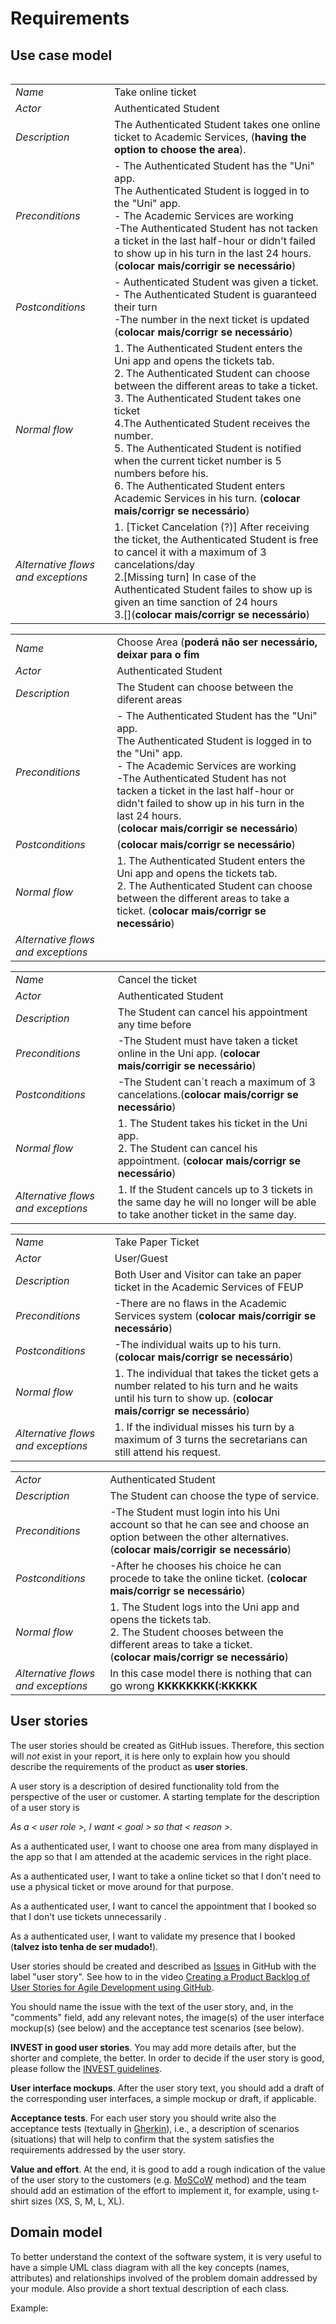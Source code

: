 # Requirements

## Use case model 

 <p align="center" justify="center">
  <img src=""/>
</p>



|||
| --- | --- |
| *Name* | Take online ticket |
| *Actor* | Authenticated Student | 
| *Description* |The Authenticated Student takes one online ticket to Academic Services, (**having the option to choose the area**). |
| *Preconditions* | - The Authenticated Student has the "Uni" app. <br> The Authenticated Student is logged in to the "Uni" app. <br> - The Academic Services are working <br> -The Authenticated Student has not tacken a ticket in the last half-hour or didn't failed to show up in his turn in the last 24 hours. <br> (**colocar mais/corrigir se necessário**) |
| *Postconditions* | - Authenticated Student was given a ticket. <br> - The Authenticated Student is guaranteed their turn <br> -The number in the next ticket is updated (**colocar mais/corrigr se necessário**) | 
| *Normal flow* | 1. The Authenticated Student enters the Uni app and opens the tickets tab. <br> 2. The Authenticated Student can choose between the different areas to take a ticket. <br> 3. The Authenticated Student takes one ticket <br> 4.The Authenticated Student receives the number. <br> 5. The Authenticated Student is notified when the current ticket number is 5 numbers before his. <br> 6. The Authenticated Student enters Academic Services in his turn. (**colocar mais/corrigr se necessário**)|
| *Alternative flows and exceptions* | 1. [Ticket Cancelation (?)] After receiving the ticket, the Authenticated Student is free to cancel it with a maximum of 3 cancelations/day <br> 2.[Missing turn] In case of the Authenticated Student failes to show up is given an time sanction of 24 hours <br> 3.[](**colocar mais/corrigr se necessário**)<br>|

|||
| --- | --- |
| *Name* | Choose Area (**poderá não ser necessário, deixar para o fim**|
| *Actor* | Authenticated Student | 
| *Description* | The Student can choose between the diferent areas|
| *Preconditions* |- The Authenticated Student has the "Uni" app. <br> The Authenticated Student is logged in to the "Uni" app. <br> - The Academic Services are working <br> -The Authenticated Student has not tacken a ticket in the last half-hour or didn't failed to show up in his turn in the last 24 hours. <br> (**colocar mais/corrigir se necessário**)|
| *Postconditions* |  (**colocar mais/corrigr se necessário**) | 
| *Normal flow* | 1. The Authenticated Student enters the Uni app and opens the tickets tab. <br> 2. The Authenticated Student can choose between the different areas to take a ticket. (**colocar mais/corrigr se necessário**)|
| *Alternative flows and exceptions* ||

|||
| --- | --- |
| *Name* |Cancel the ticket|
| *Actor* |Authenticated Student | 
| *Description* | The Student can cancel his appointment any time before |
| *Preconditions* | -The Student must have taken a ticket online in the Uni app. (**colocar mais/corrigir se necessário**) |
| *Postconditions* |  -The Student can´t reach a maximum of 3 cancelations.(**colocar mais/corrigr se necessário**) | 
| *Normal flow* | 1. The Student takes his ticket in the Uni app. <br> 2. The Student can cancel his appointment.  (**colocar mais/corrigr se necessário**)|
| *Alternative flows and exceptions* | 1. If the Student cancels up to 3 tickets in the same day he will no longer will be able to take another ticket in the same day. |

|||
| --- | --- |
| *Name* | Take Paper Ticket |
| *Actor* | User/Guest | 
| *Description* | Both User and Visitor can take an paper ticket in the Academic Services of FEUP |
| *Preconditions* | -There are no flaws in the Academic Services system (**colocar mais/corrigir se necessário**) |
| *Postconditions* | -The individual waits up to his turn. (**colocar mais/corrigr se necessário**) | 
| *Normal flow* |  1. The individual that takes the ticket gets a number related to his turn and he waits until his turn to show up. (**colocar mais/corrigr se necessário**)|
| *Alternative flows and exceptions* | 1. If the individual misses his turn by a maximum of 3 turns the secretarians can still attend his request. |

|||
| --- | --- |
| *Actor* | Authenticated Student | 
| *Description* | The Student can choose the type of service.|
| *Preconditions* | -The Student must login into his Uni account so that he can see and choose an option between the other alternatives. (**colocar mais/corrigir se necessário**) |
| *Postconditions* |  -After he chooses his choice he can procede to take the online ticket. (**colocar mais/corrigr se necessário**) | 
| *Normal flow* |  1. The Student logs into the Uni app and opens the tickets tab. <br> 2. The Student chooses between the different areas to take a ticket. <br>(**colocar mais/corrigr se necessário**)|
| *Alternative flows and exceptions* | In this case model there is nothing that can go wrong **KKKKKKKK(:KKKKK**|


## User stories
The user stories should be created as GitHub issues. Therefore, this section will *not* exist in your report, it is here only to explain how you should describe the requirements of the product as **user stories**. 

A user story is a description of desired functionality told from the perspective of the user or customer. A starting template for the description of a user story is 

*As a < user role >, I want < goal > so that < reason >.*

As a authenticated user, I want to choose one area from many displayed in the app so that I am attended at the academic services in the right place.

As a authenticated user, I want to take a online ticket so that I don't need to use a physical ticket or move around for that purpose.

As a authenticated user, I want to cancel the appointment that I booked so that I don't use tickets unnecessarily . 

As a authenticated user, I want to validate my presence that I booked (**talvez isto tenha de ser mudado!**).

User stories should be created and described as [Issues](https://github.com/LEIC-ES-2021-22/templates/issues) in GitHub with the label "user story". See how to in the video [Creating a Product Backlog of User Stories for Agile Development using GitHub](https://www.youtube.com/watch?v=m8ZxTHSKSKE).

You should name the issue with the text of the user story, and, in the "comments" field, add any relevant notes, the image(s) of the user interface mockup(s) (see below) and the acceptance test scenarios (see below). 

**INVEST in good user stories**. 
You may add more details after, but the shorter and complete, the better. In order to decide if the user story is good, please follow the [INVEST guidelines](https://xp123.com/articles/invest-in-good-stories-and-smart-tasks/).

**User interface mockups**.
After the user story text, you should add a draft of the corresponding user interfaces, a simple mockup or draft, if applicable.

**Acceptance tests**.
For each user story you should write also the acceptance tests (textually in [Gherkin](https://cucumber.io/docs/gherkin/reference/)), i.e., a description of scenarios (situations) that will help to confirm that the system satisfies the requirements addressed by the user story.

**Value and effort**.
At the end, it is good to add a rough indication of the value of the user story to the customers (e.g. [MoSCoW](https://en.wikipedia.org/wiki/MoSCoW_method) method) and the team should add an estimation of the effort to implement it, for example, using t-shirt sizes (XS, S, M, L, XL).



## Domain model

To better understand the context of the software system, it is very useful to have a simple UML class diagram with all the key concepts (names, attributes) and relationships involved of the problem domain addressed by your module. 
Also provide a short textual description of each class. 

Example:
 <p align="center" justify="center">
  <img src=""/>
</p>
